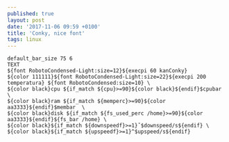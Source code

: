```yaml
---
published: true
layout: post
date: '2017-11-06 09:59 +0100'
title: 'Conky, nice font'
tags: linux
---
```

    default_bar_size 75 6
    TEXT
    ${font RobotoCondensed-Light:size=12}${execpi 60 kanConky}
    ${color 111111}${font RobotoCondensed-Light:size=22}${execpi 200 temperatura} ${font RobotoCondensed:size=10} \
    ${color black}cpu ${if_match ${cpu}>=90}${color black}${endif}$cpubar  \
    ${color black}ram ${if_match ${memperc}>=90}${color aa3333}${endif}$membar  \
    ${color black}disk ${if_match ${fs_used_perc /home}>=90}${color aa3333}${endif}${fs_bar /home} \
    ${color black}${if_match ${downspeedf}>=1}ˇ$downspeed/s${endif} \
    ${color black}${if_match ${upspeedf}>=1}^$upspeed/s${endif}
